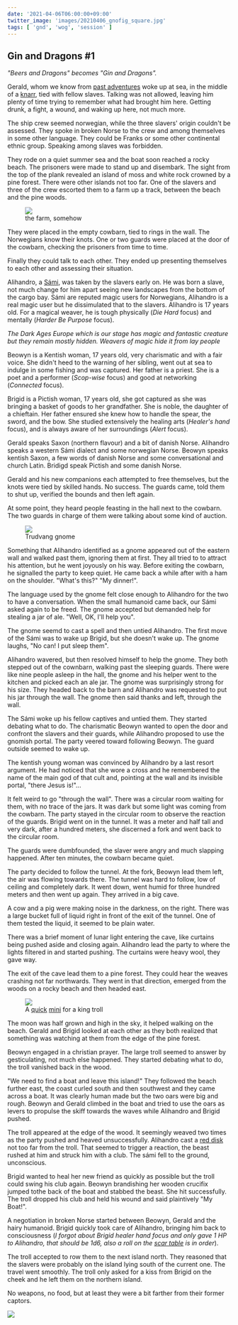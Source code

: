 ```yaml
---
date: '2021-04-06T06:00:00+09:00'
twitter_image: 'images/20210406_gnofig_square.jpg'
tags: [ 'gnd', 'wog', 'session' ]
---
```


## Gin and Dragons #1

_"Beers and Dragons" becomes "Gin and Dragons"._

Gerald, whom we know from [past adventures](index.html#bnd) woke up at sea, in the middle of a [knarr](https://en.wikipedia.org/wiki/Knarr), tied with fellow slaves. Talking was not allowed, leaving him plenty of time trying to remember what had brought him here. Getting drunk, a fight, a wound, and waking up here, not much more.

The ship crew seemed norwegian, while the three slavers' origin couldn't be assessed. They spoke in broken Norse to the crew and among themselves in some other language. They could be Franks or some other continental ethnic group. Speaking among slaves was forbidden.

They rode on a quiet summer sea and the boat soon reached a rocky beach. The prisoners were made to stand up and disembark. The sight from the top of the plank revealed an island of moss and white rock crowned by a pine forest. There were other islands not too far. One of the slavers and three of the crew escorted them to a farm up a track, between the beach and the pine woods.

<figure class="right">
<a href="images/20210406_farm.jpg"><img src="images/20210406_farm.jpg" loading="lazy" /></a>
<figcaption>
the farm, somehow
</figcaption>
</figure>

They were placed in the empty cowbarn, tied to rings in the wall. The Norwegians know their knots. One or two guards were placed at the door of the cowbarn, checking the prisoners from time to time.

Finally they could talk to each other. They ended up presenting themselves to each other and assessing their situation.

Alihandro, a [Sámi](https://en.wikipedia.org/wiki/S%C3%A1mi_people), was taken by the slavers early on. He was born a slave, not much change for him apart seeing new landscapes from the bottom of the cargo bay. Sámi are reputed magic users for Norwegians, Alihandro is a real magic user but he dissimulated that to the slavers. Alihandro is 17 years old. For a magical weaver, he is tough physically (_Die Hard_ focus) and mentally (_Harder Be Purpose_ focus).

_The Dark Ages Europe which is our stage has magic and fantastic creature but they remain mostly hidden. Weavers of magic hide it from lay people_

Beowyn is a Kentish woman, 17 years old, very charismatic and with a fair voice. She didn't heed to the warning of her sibling, went out at sea to indulge in some fishing and was captured. Her father is a priest. She is a poet and a performer (_Scop-wise_ focus) and good at networking (_Connected_ focus).

Brigid is a Pictish woman, 17 years old, she got captured as she was bringing a basket of goods to her grandfather. She is noble, the daughter of a chieftain. Her father ensured she knew how to handle the spear, the sword, and the bow. She studied extensively the healing arts (_Healer's hand_ focus), and is always aware of her surroundings (_Alert_ focus).

Gerald speaks Saxon (northern flavour) and a bit of danish Norse. Alihandro speaks a western Sámi dialect and some norwegian Norse. Beowyn speaks kentish Saxon, a few words of danish Norse and some conversational and church Latin. Bridigd speak Pictish and some danish Norse.

Gerald and his new companions each attempted to free themselves, but the knots were tied by skilled hands. No success. The guards came, told them to shut up, verified the bounds and then left again.

At some point, they heard people feasting in the hall next to the cowbarn. The two guards in charge of them were talking about some kind of auction.

<figure class="left">
<img src="images/20210406_gnome.jpg" loading="lazy" />
<figcaption>
Trudvang gnome
</figcaption>
</figure>

Something that Alihandro identified as a gnome appeared out of the eastern wall and walked past them, ignoring them at first. They all tried to to attract his attention, but he went joyously on his way. Before exiting the cowbarn, he signalled the party to keep quiet. He came back a while after with a ham on the shoulder. "What's this?" "My dinner!".

The language used by the gnome felt close enough to Alihandro for the two to have a conversation. When the small humanoid came back, our Sámi asked again to be freed. The gnome accepted but demanded help for stealing a jar of ale. "Well, OK, I'll help you".

The gnome seemd to cast a spell and then untied Alihandro. The first move of the Sámi was to wake up Brigid, but she doesn't wake up. The gnome laughs, "No can! I put sleep them".

Alihandro wavered, but then resolved himself to help the gnome. They both stepped out of the cownbarn, walking past the sleeping guards. There were like nine people asleep in the hall, the gnome and his helper went to the kitchen and picked each an ale jar. The gnome was surprisingly strong for his size. They headed back to the barn and Alihandro was requested to put his jar through the wall. The gnome then said thanks and left, through the wall.

The Sámi woke up his fellow captives and untied them. They started debating what to do. The charismatic Beowyn wanted to open the door and confront the slavers and their guards, while Alihandro proposed to use the gnomish portal. The party veered toward following Beowyn. The guard outside seemed to wake up.

The kentish young woman was convinced by Alihandro by a last resort argument. He had noticed that she wore a cross and he remembered the name of the main god of that cult and, pointing at the wall and its invisible portal, "there Jesus is!"...

It felt weird to go "through the wall". There was a circular room waiting for them, with no trace of the jars. It was dark but some light was coming from the cowbarn. The party stayed in the circular room to observe the reaction of the guards. Brigid went on in the tunnel. It was a meter and half tall and very dark, after a hundred meters, she discerned a fork and went back to the circular room.

The guards were dumbfounded, the slaver were angry and much slapping happened. After ten minutes, the cowbarn became quiet.

The party decided to follow the tunnel. At the fork, Beowyn lead them left, the air was flowing towards there. The tunnel was hard to follow, low of ceiling and completely dark. It went down, went humid for three hundred meters and then went up again. They arrived in a big cave.

A cow and a pig were making noise in the darkness, on the right. There was a large bucket full of liquid right in front of the exit of the tunnel. One of them tested the liquid, it seemed to be plain water.

There was a brief moment of lunar light entering the cave, like curtains being pushed aside and closing again. Alihandro lead the party to where the lights filtered in and started pushing. The curtains were heavy wool, they gave way.

The exit of the cave lead them to a pine forest. They could hear the weaves crashing not far northwards. They went in that direction, emerged from the woods on a rocky beach and then headed east.

<!--
<script src="https://embed.github.com/view/3d/jmettraux/rpg.scad/master/_stl/king_troll.stl"></script>
-->

<figure class="right">
<a href=""><img src="images/20210406_trolfig.jpg" loading="lazy" /></a>
<figcaption>
A <a href="https://github.com/jmettraux/rpg.scad/blob/master/minis/king_troll.scad">quick</a> <a href="https://github.com/jmettraux/rpg.scad/blob/master/_stl/king_troll.stl">mini</a> for a king troll
</figcaption>
</figure>

The moon was half grown and high in the sky, it helped walking on the beach. Gerald and Brigid looked at each other as they both realized that something was watching at them from the edge of the pine forest.

Beowyn engaged in a christian prayer. The large troll seemed to answer by gesticulating, not much else happened. They started debating what to do, the troll vanished back in the wood.

"We need to find a boat and leave this island!" They followed the beach further east, the coast curled south and then southwest and they came across a boat. It was clearly human made but the two oars were big and rough. Beowyn and Gerald climbed in the boat and tried to use the oars as levers to propulse the skiff towards the waves while Alihandro and Brigid pushed.

The troll appeared at the edge of the wood. It seemingly weaved two times as the party pushed and heaved unsuccessfully. Alihandro cast a [red disk](https://github.com/jmettraux/aac_magic/blob/90f7fa18cbfd24894d9e562926801909baaac237/src/spells.md#red-disk) not too far from the troll. That seemed to trigger a reaction, the beast rushed at him and struck him with a club. The sámi fell to the ground, unconscious.

Brigid wanted to heal her new friend as quickly as possible but the troll could swing his club again. Beowyn brandishing her wooden crucifix jumped tothe back of the boat and stabbed the beast. She hit successfully. The troll dropped his club and held his wound and said plaintively "My Boat!".

A negotiation in broken Norse started between Beowyn, Gerald and the hairy humanoid. Brigid quickly took care of Alihandro, bringing him back to consciousness (_I forgot about Brigid healer hand focus and only gave 1 HP to Alihandro, that should be 1d6, also a roll on the [scar table](images/20210131_scars.jpg) is in order_).

The troll accepted to row them to the next island north. They reasoned that the slavers were probably on the island lying south of the current one. The travel went smoothly. The troll only asked for a kiss from Brigid on the cheek and he left them on the northern island.

No weapons, no food, but at least they were a bit farther from their former captors.

<img class="pix" src="/images/pix.png?t=gnd1" loading="lazy" />


